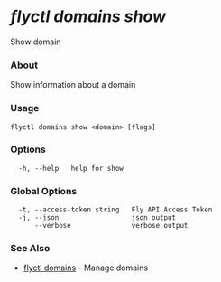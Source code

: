 # _flyctl domains show_

Show domain

### About

Show information about a domain

### Usage
~~~
flyctl domains show <domain> [flags]
~~~

### Options

~~~
  -h, --help   help for show
~~~

### Global Options

~~~
  -t, --access-token string   Fly API Access Token
  -j, --json                  json output
      --verbose               verbose output
~~~

### See Also

* [flyctl domains](/docs/flyctl/domains/)	 - Manage domains

